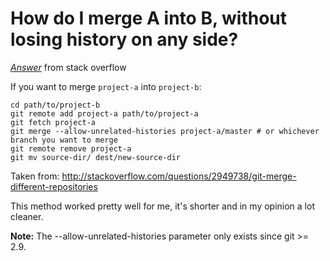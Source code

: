 # How do I merge A into B, without losing history on any side?

[*Answer*](http://stackoverflow.com/a/10548919/7421645) from stack overflow

If you want to merge `project-a` into `project-b`:

<!-- language: lang-sh -->

    cd path/to/project-b
    git remote add project-a path/to/project-a
    git fetch project-a
    git merge --allow-unrelated-histories project-a/master # or whichever branch you want to merge
    git remote remove project-a
    git mv source-dir/ dest/new-source-dir

Taken from: http://stackoverflow.com/questions/2949738/git-merge-different-repositories

This method worked pretty well for me, it's shorter and in my opinion a lot cleaner.

**Note:** The --allow-unrelated-histories parameter only exists since git >= 2.9.

